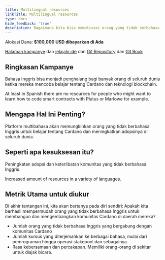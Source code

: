 ```yaml
---
title: Multilingual resources
linkTitle: Multilingual resources
type: docs
hide_feedback: 'true'
description: Bagaimana kita bisa memotivasi orang yang tidak berbahasa Inggris untuk belajar dan mengembangkan ekosistem Cardano dalam 3-6 bulan ke depan?
---
```


Alokasi Dana: **$100,000 USD dibayarkan di Ada**

[Halaman kampanye](https://cardano.ideascale.com/a/campaign-home/26252) dan [jelajahi ide](https://cardano.ideascale.com/a/ideas/top/campaign-filter/byids/campaigns/26252/stage/unspecified) dan [Git Repository](https://github.com/Catalyst-Challenges/F7-Multilingual-resources) dan [Git Book](https://quality-assurance-dao.gitbook.io/catalyst-fund-7-challenges/fund-7/multilingual-resources)

## Ringkasan Kampanye

Bahasa Inggris bisa menjadi penghalang bagi banyak orang di seluruh dunia ketika mereka mencoba belajar tentang Cardano dan teknologi blockchain.

At least in Spanish there are no resources for people who might want to learn how to code smart contracts with Plutus or Marlowe for example.

## Mengapa Hal Ini Penting?

Platform multibahasa akan memungkinkan orang yang tidak berbahasa Inggris untuk belajar tentang Cardano dan meningkatkan adopsinya di seluruh dunia.

## Seperti apa kesuksesan itu?

Peningkatan adopsi dan keterlibatan komunitas yang tidak berbahasa Inggris.

Increased amount of resources in a variety of languages.

## Metrik Utama untuk diukur

Di akhir tantangan ini, kita akan bertanya pada diri sendiri: Apakah kita berhasil mempermudah orang yang tidak berbahasa Inggris untuk membangun dan mengembangkan komunitas Cardano di daerah mereka?

- Jumlah orang yang tidak berbahasa Inggris yang bergabung dengan komunitas Cardano
- Jumlah kursus yang diterjemahkan ke berbagai bahasa, mulai dari pemrograman hingga operasi stakepool dan sebagainya.
- Rasa kebersamaan dan percakapan. Memiliki orang-orang di sekitar untuk diajak bicara.
